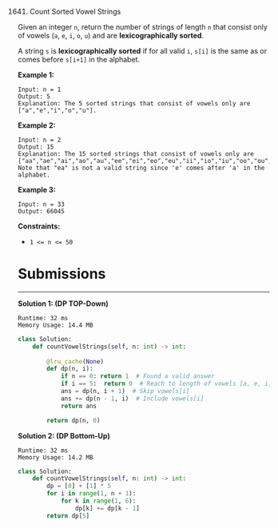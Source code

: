 1641. Count Sorted Vowel Strings

Given an integer `n`, return the number of strings of length `n` that consist only of vowels (`a`, `e`, `i`, `o`, `u`) and are **lexicographically sorted**.

A string `s` is **lexicographically sorted** if for all valid `i`, `s[i]` is the same as or comes before `s[i+1]` in the alphabet.

 

**Example 1:**
```
Input: n = 1
Output: 5
Explanation: The 5 sorted strings that consist of vowels only are ["a","e","i","o","u"].
```

**Example 2:**
```
Input: n = 2
Output: 15
Explanation: The 15 sorted strings that consist of vowels only are
["aa","ae","ai","ao","au","ee","ei","eo","eu","ii","io","iu","oo","ou","uu"].
Note that "ea" is not a valid string since 'e' comes after 'a' in the alphabet.
```

**Example 3:**
```
Input: n = 33
Output: 66045
```

**Constraints:**

* `1 <= n <= 50`

# Submissions
---
**Solution 1: (DP TOP-Down)**
```
Runtime: 32 ms
Memory Usage: 14.4 MB
```
```python
class Solution:
    def countVowelStrings(self, n: int) -> int:
        
        @lru_cache(None)
        def dp(n, i):
            if n == 0: return 1  # Found a valid answer
            if i == 5:  return 0  # Reach to length of vowels [a, e, i, o, u]
            ans = dp(n, i + 1)  # Skip vowels[i]
            ans += dp(n - 1, i)  # Include vowels[i]
            return ans

        return dp(n, 0)
```

**Solution 2: (DP Bottom-Up)**
```
Runtime: 32 ms
Memory Usage: 14.2 MB
```
```python
class Solution:
    def countVowelStrings(self, n: int) -> int:
        dp = [0] + [1] * 5
        for i in range(1, n + 1):
            for k in range(1, 6):
                dp[k] += dp[k - 1]
        return dp[5]
```